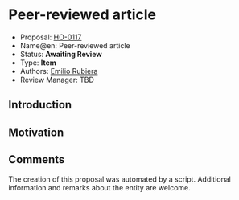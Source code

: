 # Peer-reviewed article

* Proposal: [HO-0117](0117-peer-reviewed-article.md)
* Name@en: Peer-reviewed article
* Status: **Awaiting Review**
* Type: **Item**
* Authors: [Emilio Rubiera](https://github.com/spitxa)
* Review Manager: TBD

## Introduction



## Motivation

## Comments
The creation of this proposal was automated by a script. Additional information and remarks about the entity are welcome.
